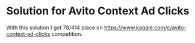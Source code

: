 # Solution for Avito Context Ad Clicks

With this solution I got 78/414 place on https://www.kaggle.com/c/avito-context-ad-clicks competition.
